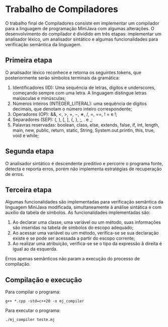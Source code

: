 # Trabalho de Compiladores
O trabalho final de Compiladores consiste em implementar um compilador para a linguagem de programação MiniJava com algumas alterações. O desenvolvimento do compilador é dividido em três etapas: implementar um analisador léxico, um analisador sintático e algumas funcionalidades para verificação semântica da linguagem.

## Primeira etapa
O analisador léxico reconhece e retorna os seguintes tokens, que posteriormente serão símbolos terminais da gramática:
1. Identificadores (ID): Uma sequência de letras, dígitos e underscores, começando sempre
com uma letra. A linguagem distingue letras maiúsculas e minúsculas;
2. Números inteiros (INTEGER_LITERAL): uma sequência de dígitos decimais, que denotam
o número inteiro correspondente;
3. Operadores (OP): &&, <, >, +, −, ∗, /, =, ==, ! = e !;
4. Separadores (SEP): (, ), [, ], {, }, ;, . e ,;
5. Palavras reservadas: boolean, class, else, extends, false, if, int, length,
main, new, public, return, static, String, System.out.println, this, true,
void e while;

## Segunda etapa
O analisador sintático é descendente preditivo e percorre o programa fonte, detecta e reporta erros, porém não implementa estratégias de recuperação de erros. 

## Terceira etapa
Algumas funcionalidades são implementadas para verificação semântica da linguagem MiniJava modificada, simultaneamente à análise sintática e com auxílio da tabela de símbolos. As funcionalidades implementadas são:
1. Ao declarar uma classe, uma variável ou um método, suas informações são
inseridas na tabela de símbolos do escopo adequado;
2. Ao acessar uma variável ou um método, verifica-se se sua declaração existe e
se pode ser acessada a partir do escopo corrente;
3. Ao realizar uma atribuição, verifica-se se o tipo da expressão à direita
é igual ao da esquerda.

Erros apenas semânticos não param a execução do processo de compilação. 

## Compilação e execução
Para compilar o programa:
```
g++ *.cpp -std=c++20 -o mj_compiler
```
Para executar o programa:
```
./mj_compiler teste.mj
```
